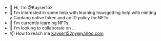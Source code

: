 - 👋 Hi, I’m @Kayser152
- 👀 I’m interested in some help with learning how/getting help with minting a Cardano native token and an ID policy for NFTs
- 🌱 I’m currently learning NFTs
- 💞️ I’m looking to collaborate on ...
- 📫 How to reach me Kayser152ny@yahoo.com

<!---
Kayser152/Kayser152 is a ✨ special ✨ repository because its `README.md` (this file) appears on your GitHub profile.
You can click the Preview link to take a look at your changes.
--->
